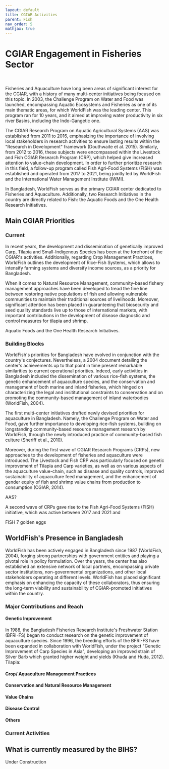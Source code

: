 ```yaml
---
layout: default
title: CGIAR Activities
parent: Fish
nav_order: 5
mathjax: true
---
```

# CGIAR Engagement in Fisheries Sector
<br>

Fisheries and Aquaculture have long been areas of significant interest for the CGIAR, with a history of many multi-center initiatives being focused on this topic. In 2003, the Challenge Program on Water and Food was launched, encompassing Aquatic Ecosystems and Fisheries as one of its main thematic areas, for which WorldFish was the leading center. This program ran for 10 years, and it aimed at improving water productivity in six river Basins, including the Indo-Gangetic one. 

The CGIAR Research Program on Aquatic Agricultural Systems (AAS) was established from 2011 to 2016, emphasizing the importance of involving local stakeholders in research activities to ensure lasting results within the "Research in Development" framework (Douthwaite et al. 2015). 
Similarly, from 2012 to 2016, these subjects were encompassed within the Livestock and Fish CGIAR Research Program (CRP), which helped give increased attention to value-chain development. In order to further prioritize research in this field, a follow-up program called Fish Agri-Food Systems (FISH) was established and operated from 2017 to 2021, being jointly led by WorldFish and the International Water Management Institute (IWMI). <br>

In Bangladesh, WorldFish serves as the primary CGIAR center dedicated to Fisheries and Aquaculture. Additionally, two Research Initiatives in the country are directly related to Fish: the Aquatic Foods and the One Health Research Initiatives. 

## Main CGIAR Priorities
### Current
In recent years, the development and dissemination of genetically improved Carp, Tilapia and Small-Indigenous Species has been at the forefront of the CGIAR's activities. Additionally, regarding Crop Management Practices, WorldFish outlines the development of Rice-Fish Systems, which allows to intensify farming systems and diversify income sources, as a priority for Bangladesh. 

When it comes to Natural Resource Management, community-based fishery management approaches have been developed to tread the fine line between restoring native populations of fish and allowing vulnerable communities to maintain their traditional sources of livelihoods. Moreover, significant attention has been placed in guaranteeing that biosecurity and seed quality standards live up to those of international markets, with important contributions in the development of disease diagnostic and control measures for tilapia and shrimp.
<br>

Aquatic Foods and the One Health Research Initiatives.
<br>
### Building Blocks

WorldFish's priorities for Bangladesh have evolved in conjunction with the country's conjectures. Nevertheless, a 2004 document detailing the center's achievements up to that point in time present remarkable similarities to current operational priorities. Indeed, early activities in Bangladesh included the dissemination of various rice-fish systems, the genetic enhancement of aquaculture species, and the conservation and management of both marine and inland fisheries, which hinged on characterizing the legal and insititutional constraints to conservation and on promoting the community-based management of inland waterbodies (WorldFish, 2004).  

The first multi-center initiatives drafted newly devised priorities for aquaculture in Bangladesh. Namely, the Challenge Program on Water and Food, gave further importance to developing rice-fish systems, building on longstanding community-based resource management research by WorldFish, through the newly introduced practice of community-based fish culture (Sheriff et al., 2010).

Moreover, during the first wave of CGIAR Research Programs (CRPs), new approaches to the development of fisheries and aquaculture were introduced. The Livestock and Fish CRP was particularly focused on genetic improvement of Tilapia and Carp varieties, as well as on various aspects of the aquaculture value-chain, such as disease and quality controls, improved sustainability of aquaculture feed management, and the enhancement of gender equity of fish and shrimp value chains
from production to consumption (CGIAR, 2014).

AAS?

A second wave of CRPs gave rise to the Fish Agri-Food Systems (FISH) initiative, which was active between 2017 and 2021 and 

FISH 7 golden eggs

## WorldFish's Presence in Bangladesh
WorldFish has been actively engaged in Bangladesh since 1987 (WorldFish, 2004), forging strong partnerships with government entities and playing a pivotal role in policy formulation. Over the years, the center has also established an extensive network of local partners, encompassing private sector institutions, non-governmental organizations, and other local stakeholders operating at different levels. WorldFish has placed significant emphasis on enhancing the capacity of these collaborators, thus ensuring the long-term viability and sustainability of CGIAR-promoted initiatives within the country.

### Major Contributions and Reach
#### Genetic Improvement
In 1988, the Bangladesh Fisheries Research Institute's Freshwater Station (BFRI-FS) began to conduct research on the genetic improvement of aquaculture species. Since 1996, the breeding efforts of the BFRI-FS have been expanded in collaboration with WorldFish, under the project "Genetic
Improvement of Carp Species in Asia", developing an improved strain of Silver Barb which granted higher weight and yields (Khuda and Huda, 2012).
<br>
Tilapia: 

#### Crop/ Aquaculture Management Practices

#### Conservation and Natural Resource Management

#### Value Chains

#### Disease Control

#### Others

### Current Activities




## What is currently measured by the BIHS?
Under Construction
